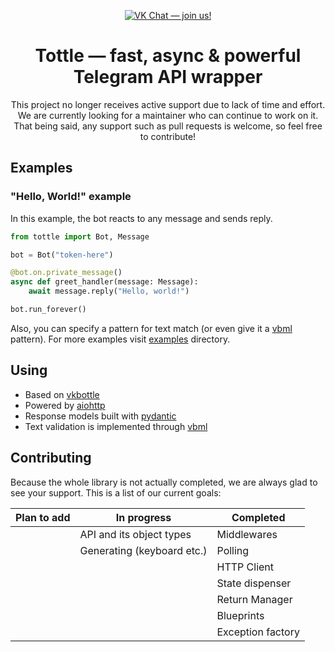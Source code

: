 <p align="center">
     <a href="https://vk.me/join/AJQ1d3monBhyfSe2JBjXNoyb">
         <img src="https://img.shields.io/badge/-VK%20Chat-blue" alt="VK Chat — join us!">
     </a>
 </p>
<h1 align="center">Tottle — fast, async & powerful Telegram API wrapper</h1>
<p align="center">This project no longer receives active support due to lack of time and effort. We are currently looking for a maintainer who can continue to work on it. That being said, any support such as pull requests is welcome, so feel free to contribute!</p>
   
## Examples
### "Hello, World!" example
In this example, the bot reacts to any message and sends reply.
```python
from tottle import Bot, Message

bot = Bot("token-here")

@bot.on.private_message()
async def greet_handler(message: Message):
    await message.reply("Hello, world!")

bot.run_forever()
```
Also, you can specify a pattern for text match (or even give it a [vbml](https://github.com/tesseradecade/vbml) pattern). For more examples visit [examples](./examples) directory.

## Using
 - Based on [vkbottle](https://github.com/timoniq/vkbottle)
 - Powered by [aiohttp](https://github.com/aio-libs/aiohttp)
 - Response models built with [pydantic](https://github.com/samuelcolvin/pydantic)
 - Text validation is implemented through [vbml](https://github.com/tesseradecade/vbml)

## Contributing
Because the whole library is not actually completed, we are always glad to see your support. This is a list of our current goals:

| Plan to add           | In progress                | Completed                  |
|-----------------------|----------------------------|----------------------------|
|                       | API and its object types   | Middlewares                |
|                       | Generating (keyboard etc.) | Polling                    |
|                       |                            | HTTP Client                |
|                       |                            | State dispenser            |
|                       |                            | Return Manager             |
|                       |                            | Blueprints                 |
|                       |                            | Exception factory          |